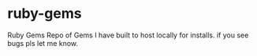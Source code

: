 # ruby-gems
Ruby Gems
Repo of Gems I have built to host locally for installs.
if you see bugs pls let me know.
